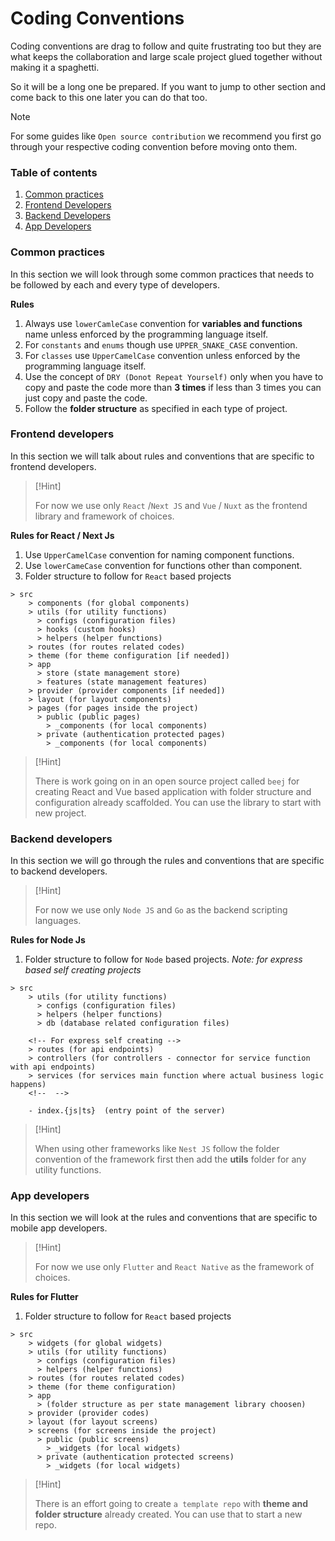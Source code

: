 # Coding Conventions

Coding conventions are drag to follow and quite frustrating too but they are what keeps the collaboration and large scale project glued together without making it a spaghetti.

So it will be a long one be prepared. If you want to jump to other section and come back to this one later you can do that too.

> [!Note]
>
> For some guides like `Open source contribution` we recommend you first go through your respective coding convention before moving onto them.

### Table of contents

1. [Common practices](#common-practices)
1. [Frontend Developers](#frontend-developers)
1. [Backend Developers](#backend-developers)
1. [App Developers](#app-developers)

### Common practices

In this section we will look through some common practices that needs to be followed by each and every type of developers.

**Rules**

1. Always use `lowerCamleCase` convention for **variables and functions** name unless enforced by the programming language itself.
2. For `constants` and `enums` though use `UPPER_SNAKE_CASE` convention.
3. For `classes` use `UpperCamelCase` convention unless enforced by the programming language itself.
4. Use the concept of `DRY (Donot Repeat Yourself)` only when you have to copy and paste the code more than **3 times** if less than 3 times you can just copy and paste the code.
5. Follow the **folder structure** as specified in each type of project.

### Frontend developers

In this section we will talk about rules and conventions that are specific to frontend developers.

> [!Hint]
>
> For now we use only `React` /`Next JS` and `Vue` / `Nuxt` as the frontend library and framework of choices.

**Rules for React / Next Js**

1. Use `UpperCamelCase` convention for naming component functions.
2. Use `lowerCameCase` convention for functions other than component.
3. Folder structure to follow for `React` based projects

```
> src
    > components (for global components)
    > utils (for utility functions)
      > configs (configuration files)
      > hooks (custom hooks)
      > helpers (helper functions)
    > routes (for routes related codes)
    > theme (for theme configuration [if needed])
    > app
      > store (state management store)
      > features (state management features)
    > provider (provider components [if needed])
    > layout (for layout components)
    > pages (for pages inside the project)
      > public (public pages)
        > _components (for local components)
      > private (authentication protected pages)
        > _components (for local components)
```

> [!Hint]
>
> There is work going on in an open source project called `beej` for creating React and Vue based application with folder structure and configuration already scaffolded. You can use the library to start with new project.

### Backend developers

In this section we will go through the rules and conventions that are specific to backend developers.

> [!Hint]
>
> For now we use only `Node JS` and `Go` as the backend scripting languages.

**Rules for Node Js**

1. Folder structure to follow for `Node` based projects. _Note: for express based self creating projects_

```
> src
    > utils (for utility functions)
      > configs (configuration files)
      > helpers (helper functions)
      > db (database related configuration files)

    <!-- For express self creating -->
    > routes (for api endpoints)
    > controllers (for controllers - connector for service function with api endpoints)
    > services (for services main function where actual business logic happens)
    <!--  -->

    - index.{js|ts}  (entry point of the server)
```

> [!Hint]
>
> When using other frameworks like `Nest JS` follow the folder convention of the framework first then add the **utils** folder for any utility functions.

### App developers

In this section we will look at the rules and conventions that are specific to mobile app developers.

> [!Hint]
>
> For now we use only `Flutter` and `React Native` as the framework of choices.

**Rules for Flutter**

1. Folder structure to follow for `React` based projects

```
> src
    > widgets (for global widgets)
    > utils (for utility functions)
      > configs (configuration files)
      > helpers (helper functions)
    > routes (for routes related codes)
    > theme (for theme configuration)
    > app
      > (folder structure as per state management library choosen)
    > provider (provider codes)
    > layout (for layout screens)
    > screens (for screens inside the project)
      > public (public screens)
        > _widgets (for local widgets)
      > private (authentication protected screens)
        > _widgets (for local widgets)
```

> [!Hint]
>
> There is an effort going to create `a template repo` with **theme and folder structure** already created. You can use that to start a new repo.

